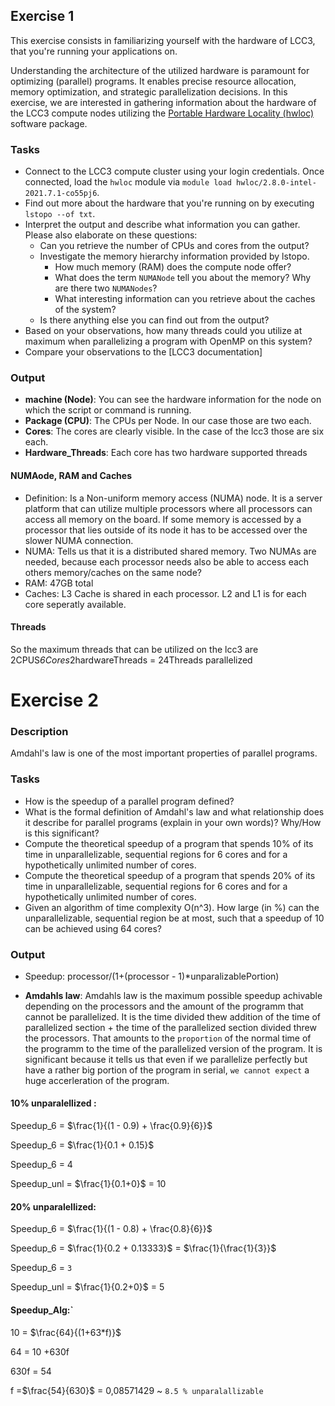 ## Exercise 1 

This exercise consists in familiarizing yourself with the hardware of LCC3, that you're running your applications on.

Understanding the architecture of the utilized hardware is paramount for optimizing (parallel) programs. It enables precise resource allocation, memory optimization, and strategic parallelization decisions. In this exercise, we are interested in gathering information about the hardware of the LCC3 compute nodes utilizing the [Portable Hardware Locality (hwloc)](https://www.open-mpi.org/projects/hwloc/) software package.

### Tasks

- Connect to the LCC3 compute cluster using your login credentials. Once connected, load the `hwloc` module via `module load hwloc/2.8.0-intel-2021.7.1-co55pj6`.
- Find out more about the hardware that you're running on by executing `lstopo --of txt`.
- Interpret the output and describe what information you can gather. Please also elaborate on these questions:
  - Can you retrieve the number of CPUs and cores from the output?
  - Investigate the memory hierarchy information provided by lstopo.
    - How much memory (RAM) does the compute node offer?
    - What does the term `NUMANode` tell you about the memory? Why are there two `NUMANodes`?
    - What interesting information can you retrieve about the caches of the system?
  - Is there anything else you can find out from the output?
- Based on your observations, how many threads could you utilize at maximum when parallelizing a program with OpenMP on this system?
- Compare your observations to the [LCC3 documentation]


### Output 
- __machine (Node)__: You can see the hardware information for the node on which the script or command is running.
- __Package (CPU)__:  The CPUs per Node. In our case those are two each. 
- __Cores__: The cores are clearly visible. In the case of the lcc3 those are six each. 
- __Hardware_Threads__: Each core has two hardware supported threads

#### NUMAode, RAM and Caches
- Definition: Is a Non-uniform memory access (NUMA) node. It is a server platform that can utilize multiple processors where all processors can access all memory on the board. If some memory is accessed by a processor that lies outside of its node it has to be accessed over the slower NUMA connection. 
- NUMA: Tells us that it is a distributed shared memory. Two NUMAs are needed, because each processor needs also be able to access each others memory/caches on the same node? 
- RAM: 47GB total
- Caches: L3 Cache is shared in each processor. L2 and L1 is for each core seperatly available. 

#### Threads
So the maximum threads that can be utilized on the lcc3 are 2CPUS*6Cores*2hardwareThreads = 24Threads parallelized

# Exercise 2

### Description

Amdahl's law is one of the most important properties of parallel programs.

### Tasks

- How is the speedup of a parallel program defined?
- What is the formal definition of Amdahl's law and what relationship does it describe for parallel programs (explain in your own words)? Why/How is this significant?
- Compute the theoretical speedup of a program that spends 10% of its time in unparallelizable, sequential regions for 6 cores and for a hypothetically unlimited number of cores.
- Compute the theoretical speedup of a program that spends 20% of its time in unparallelizable, sequential regions for 6 cores and for a hypothetically unlimited number of cores.
- Given an algorithm of time complexity O(n^3). How large (in %) can the unparallelizable, sequential region be at most, such that a speedup of 10 can be achieved using 64 cores?

### Output

- Speedup: processor/(1+(processor - 1)*unparalizablePortion)

- __Amdahls law__: Amdahls law is the maximum possible speedup achivable depending on the processors and the amount of the programm that cannot be parallelized. It is the time divided thew addition of the time of parallelized section + the time of the parallelized section divided threw the processors. That amounts to the `proportion` of the normal time of the programm to the time of the parallelized version of the program. It is significant because it tells us that even if we parallelize perfectly but have a rather big portion of the program in serial, `we cannot expect` a huge accerleration of the program. 

#### 10% unparalellized : 
Speedup_6 = $\frac{1}{(1 - 0.9) + \frac{0.9}{6}}$

Speedup_6 = $\frac{1}{0.1 + 0.15}$

Speedup_6 = 4

Speedup_unl = $\frac{1}{0.1+0}$ = 10
#### 20% unparalellized:
Speedup_6 = $\frac{1}{(1 - 0.8) + \frac{0.8}{6}}$

Speedup_6 = $\frac{1}{0.2 + 0.13333}$ = $\frac{1}{\frac{1}{3}}$ 

Speedup_6 = `3`

Speedup_unl = $\frac{1}{0.2+0}$ = 5 


#### Speedup_Alg:`

10 =  $\frac{64}{(1+63*f)}$

64 = 10 +630f

630f = 54

f =$\frac{54}{630}$ = 0,08571429 ~ `8.5 % unparalallizable`
​



